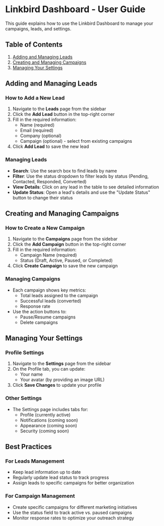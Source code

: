 # Linkbird Dashboard - User Guide

This guide explains how to use the Linkbird Dashboard to manage your campaigns, leads, and settings.

## Table of Contents
1. [Adding and Managing Leads](#adding-and-managing-leads)
2. [Creating and Managing Campaigns](#creating-and-managing-campaigns)
3. [Managing Your Settings](#managing-your-settings)

## Adding and Managing Leads

### How to Add a New Lead
1. Navigate to the **Leads** page from the sidebar
2. Click the **Add Lead** button in the top-right corner
3. Fill in the required information:
   - Name (required)
   - Email (required)
   - Company (optional)
   - Campaign (optional) - select from existing campaigns
4. Click **Add Lead** to save the new lead

### Managing Leads
- **Search**: Use the search box to find leads by name
- **Filter**: Use the status dropdown to filter leads by status (Pending, Contacted, Responded, Converted)
- **View Details**: Click on any lead in the table to see detailed information
- **Update Status**: Open a lead's details and use the "Update Status" button to change their status

## Creating and Managing Campaigns

### How to Create a New Campaign
1. Navigate to the **Campaigns** page from the sidebar
2. Click the **Add Campaign** button in the top-right corner
3. Fill in the required information:
   - Campaign Name (required)
   - Status (Draft, Active, Paused, or Completed)
4. Click **Create Campaign** to save the new campaign

### Managing Campaigns
- Each campaign shows key metrics:
  - Total leads assigned to the campaign
  - Successful leads (converted)
  - Response rate
- Use the action buttons to:
  - Pause/Resume campaigns
  - Delete campaigns

## Managing Your Settings

### Profile Settings
1. Navigate to the **Settings** page from the sidebar
2. On the Profile tab, you can update:
   - Your name
   - Your avatar (by providing an image URL)
3. Click **Save Changes** to update your profile

### Other Settings
- The Settings page includes tabs for:
  - Profile (currently active)
  - Notifications (coming soon)
  - Appearance (coming soon)
  - Security (coming soon)

## Best Practices

### For Leads Management
- Keep lead information up to date
- Regularly update lead status to track progress
- Assign leads to specific campaigns for better organization

### For Campaign Management
- Create specific campaigns for different marketing initiatives
- Use the status field to track active vs. paused campaigns
- Monitor response rates to optimize your outreach strategy

